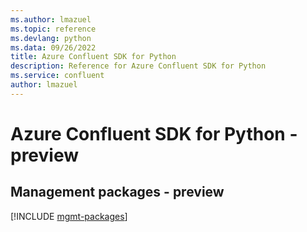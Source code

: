```yaml
---
ms.author: lmazuel
ms.topic: reference
ms.devlang: python
ms.data: 09/26/2022
title: Azure Confluent SDK for Python
description: Reference for Azure Confluent SDK for Python
ms.service: confluent
author: lmazuel
---
```

# Azure Confluent SDK for Python - preview

## Management packages - preview
[!INCLUDE [mgmt-packages](confluent-mgmt-index.md)]